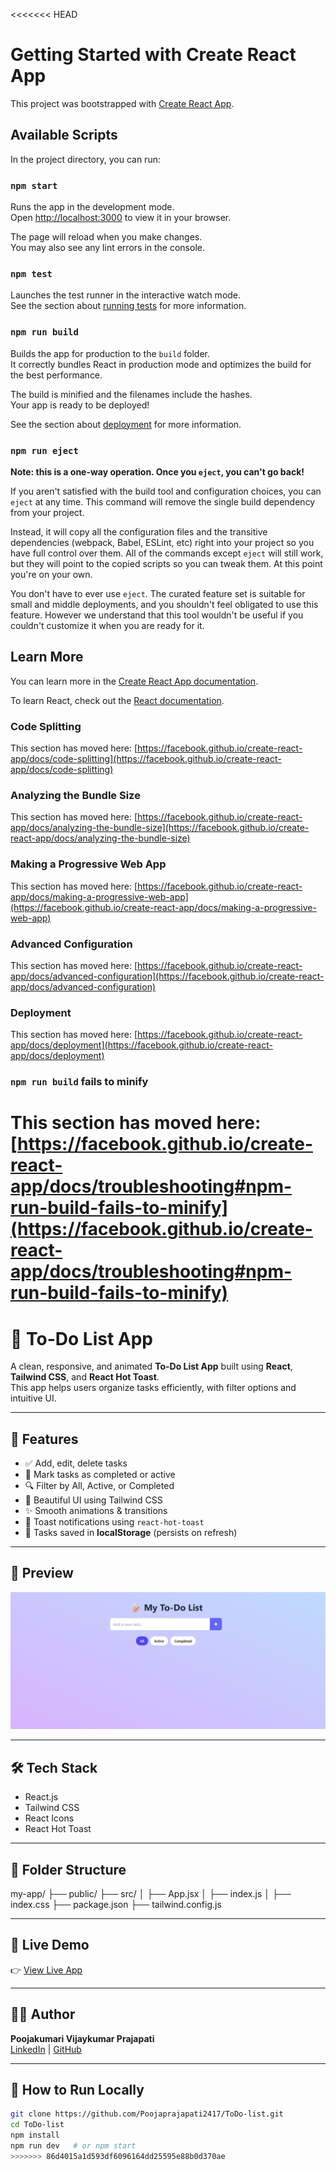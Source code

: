 <<<<<<< HEAD
# Getting Started with Create React App

This project was bootstrapped with [Create React App](https://github.com/facebook/create-react-app).

## Available Scripts

In the project directory, you can run:

### `npm start`

Runs the app in the development mode.\
Open [http://localhost:3000](http://localhost:3000) to view it in your browser.

The page will reload when you make changes.\
You may also see any lint errors in the console.

### `npm test`

Launches the test runner in the interactive watch mode.\
See the section about [running tests](https://facebook.github.io/create-react-app/docs/running-tests) for more information.

### `npm run build`

Builds the app for production to the `build` folder.\
It correctly bundles React in production mode and optimizes the build for the best performance.

The build is minified and the filenames include the hashes.\
Your app is ready to be deployed!

See the section about [deployment](https://facebook.github.io/create-react-app/docs/deployment) for more information.

### `npm run eject`

**Note: this is a one-way operation. Once you `eject`, you can't go back!**

If you aren't satisfied with the build tool and configuration choices, you can `eject` at any time. This command will remove the single build dependency from your project.

Instead, it will copy all the configuration files and the transitive dependencies (webpack, Babel, ESLint, etc) right into your project so you have full control over them. All of the commands except `eject` will still work, but they will point to the copied scripts so you can tweak them. At this point you're on your own.

You don't have to ever use `eject`. The curated feature set is suitable for small and middle deployments, and you shouldn't feel obligated to use this feature. However we understand that this tool wouldn't be useful if you couldn't customize it when you are ready for it.

## Learn More

You can learn more in the [Create React App documentation](https://facebook.github.io/create-react-app/docs/getting-started).

To learn React, check out the [React documentation](https://reactjs.org/).

### Code Splitting

This section has moved here: [https://facebook.github.io/create-react-app/docs/code-splitting](https://facebook.github.io/create-react-app/docs/code-splitting)

### Analyzing the Bundle Size

This section has moved here: [https://facebook.github.io/create-react-app/docs/analyzing-the-bundle-size](https://facebook.github.io/create-react-app/docs/analyzing-the-bundle-size)

### Making a Progressive Web App

This section has moved here: [https://facebook.github.io/create-react-app/docs/making-a-progressive-web-app](https://facebook.github.io/create-react-app/docs/making-a-progressive-web-app)

### Advanced Configuration

This section has moved here: [https://facebook.github.io/create-react-app/docs/advanced-configuration](https://facebook.github.io/create-react-app/docs/advanced-configuration)

### Deployment

This section has moved here: [https://facebook.github.io/create-react-app/docs/deployment](https://facebook.github.io/create-react-app/docs/deployment)

### `npm run build` fails to minify

This section has moved here: [https://facebook.github.io/create-react-app/docs/troubleshooting#npm-run-build-fails-to-minify](https://facebook.github.io/create-react-app/docs/troubleshooting#npm-run-build-fails-to-minify)
=======
# 📝 To-Do List App

A clean, responsive, and animated **To-Do List App** built using **React**, **Tailwind CSS**, and **React Hot Toast**.  
This app helps users organize tasks efficiently, with filter options and intuitive UI.

---

## 🚀 Features

- ✅ Add, edit, delete tasks
- 🎯 Mark tasks as completed or active
- 🔍 Filter by All, Active, or Completed
- 🌈 Beautiful UI using Tailwind CSS
- ✨ Smooth animations & transitions
- 🔔 Toast notifications using `react-hot-toast`
- 💾 Tasks saved in **localStorage** (persists on refresh)

---

## 📸 Preview

![App Preview](./preview/preview.png) 

---

## 🛠️ Tech Stack

- React.js
- Tailwind CSS
- React Icons
- React Hot Toast

---

## 📂 Folder Structure

my-app/
├── public/
├── src/
│ ├── App.jsx
│ ├── index.js
│ ├── index.css
├── package.json
├── tailwind.config.js


---

## 🔗 Live Demo

👉 [View Live App](https://your-vercel-link.vercel.app)  

---

## 🧑‍💻 Author

**Poojakumari Vijaykumar Prajapati**  
[LinkedIn](https://linkedin.com/in/pooja-prajapati1708) | [GitHub](https://github.com/Poojaprajapati2417)

---

## 📌 How to Run Locally

```bash
git clone https://github.com/Poojaprajapati2417/ToDo-list.git
cd ToDo-list
npm install
npm run dev   # or npm start
>>>>>>> 86d4015a1d593df6096164dd25595e88b0d370ae
